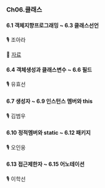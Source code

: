 ### Ch06.클래스

#### 6.1 객체지향프로그래밍 ~ 6.3 클래스선언

🎙  조아라

📝 [자료](https://github.com/ara0114/TIL/blob/40f2e7b1517be7f4e3e24de6816ef7f023c2e470/JAVA/%EA%B0%9D%EC%B2%B4%EC%A7%80%ED%96%A5%ED%94%84%EB%A1%9C%EA%B7%B8%EB%9E%98%EB%B0%8D.md)

#### 6.4 객체생성과 클래스변수 ~ 6.6 필드

🎙  유효선

#### 6.7 생성자 ~ 6.9 인스턴스 멤버와 this

🎙  김범우

#### 6.10 정적멤버와 static ~ 6.12 패키지

🎙  오인웅

#### 6.13 접근제한자 ~ 6.15 어노테이션

🎙  이학선